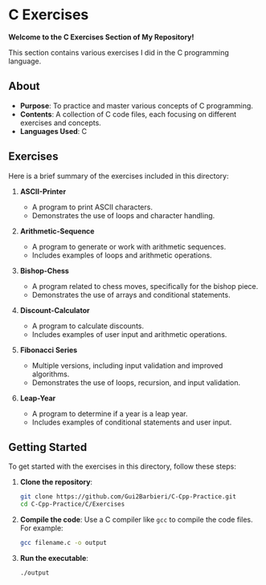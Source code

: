 # C Exercises

**Welcome to the C Exercises Section of My Repository!**

This section contains various exercises I did in the C programming language.

## About

- **Purpose**: To practice and master various concepts of C programming.
- **Contents**: A collection of C code files, each focusing on different exercises and concepts.
- **Languages Used**: C

## Exercises

Here is a brief summary of the exercises included in this directory:

1. **ASCII-Printer**
    - A program to print ASCII characters.
    - Demonstrates the use of loops and character handling.

2. **Arithmetic-Sequence**
    - A program to generate or work with arithmetic sequences.
    - Includes examples of loops and arithmetic operations.

3. **Bishop-Chess**
    - A program related to chess moves, specifically for the bishop piece.
    - Demonstrates the use of arrays and conditional statements.

4. **Discount-Calculator**
    - A program to calculate discounts.
    - Includes examples of user input and arithmetic operations.

5. **Fibonacci Series**
    - Multiple versions, including input validation and improved algorithms.
    - Demonstrates the use of loops, recursion, and input validation.

6. **Leap-Year**
    - A program to determine if a year is a leap year.
    - Includes examples of conditional statements and user input.

## Getting Started

To get started with the exercises in this directory, follow these steps:

1. **Clone the repository**:
    ```bash
    git clone https://github.com/Gui2Barbieri/C-Cpp-Practice.git
    cd C-Cpp-Practice/C/Exercises
    ```

2. **Compile the code**:
    Use a C compiler like `gcc` to compile the code files. For example:
    ```bash
    gcc filename.c -o output
    ```

3. **Run the executable**:
    ```bash
    ./output
    ```

